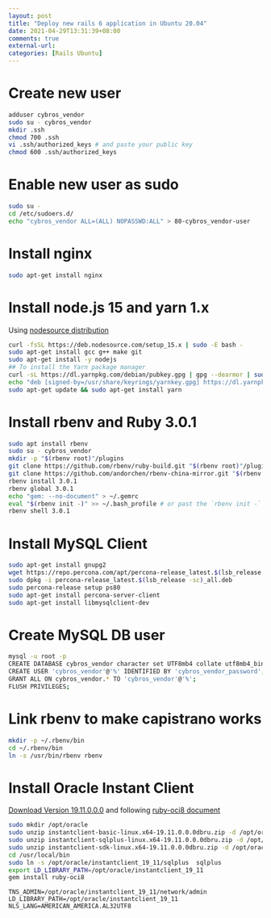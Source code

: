 ```yaml
---
layout: post
title: "Deploy new rails 6 application in Ubuntu 20.04"
date: 2021-04-29T13:31:39+08:00
comments: true
external-url: 
categories: [Rails Ubuntu]
---
```


# Create new user

```bash
adduser cybros_vendor
sudo su - cybros_vendor
mkdir .ssh
chmod 700 .ssh
vi .ssh/authorized_keys # and paste your public key
chmod 600 .ssh/authorized_keys
```

# Enable new user as sudo

```bash
sudo su -
cd /etc/sudoers.d/
echo "cybros_vendor ALL=(ALL) NOPASSWD:ALL" > 80-cybros_vendor-user
```

# Install nginx

```bash
sudo apt-get install nginx
```

# Install node.js 15 and yarn 1.x

Using [nodesource distribution](https://github.com/nodesource/distributions/blob/master/README.md#debinstall)

```bash
curl -fsSL https://deb.nodesource.com/setup_15.x | sudo -E bash -
sudo apt-get install gcc g++ make git
sudo apt-get install -y nodejs
## To install the Yarn package manager
curl -sL https://dl.yarnpkg.com/debian/pubkey.gpg | gpg --dearmor | sudo tee /usr/share/keyrings/yarnkey.gpg >/dev/null
echo "deb [signed-by=/usr/share/keyrings/yarnkey.gpg] https://dl.yarnpkg.com/debian stable main" | sudo tee /etc/apt/sources.list.d/yarn.list
sudo apt-get update && sudo apt-get install yarn
```

# Install rbenv and Ruby 3.0.1

```bash
sudo apt install rbenv
sudo su - cybros_vendor
mkdir -p "$(rbenv root)"/plugins
git clone https://github.com/rbenv/ruby-build.git "$(rbenv root)"/plugins/ruby-build
git clone https://github.com/andorchen/rbenv-china-mirror.git "$(rbenv root)"/plugins/rbenv-china-mirror
rbenv install 3.0.1
rbenv global 3.0.1
echo "gem: --no-document" > ~/.gemrc
eval "$(rbenv init -)" >> ~/.bash_profile # or past the `rbenv init -`
rbenv shell 3.0.1
```

# Install MySQL Client

```bash
sudo apt-get install gnupg2
wget https://repo.percona.com/apt/percona-release_latest.$(lsb_release -sc)_all.deb
sudo dpkg -i percona-release_latest.$(lsb_release -sc)_all.deb
sudo percona-release setup ps80
sudo apt-get install percona-server-client
sudo apt-get install libmysqlclient-dev
```

# Create MySQL DB user

```bash
mysql -u root -p
CREATE DATABASE cybros_vendor character set UTF8mb4 collate utf8mb4_bin;
CREATE USER 'cybros_vendor'@'%' IDENTIFIED BY 'cybros_vendor_password';
GRANT ALL ON cybros_vendor.* TO 'cybros_vendor'@'%';
FLUSH PRIVILEGES;
```

# Link rbenv to make capistrano works

```bash
mkdir -p ~/.rbenv/bin
cd ~/.rbenv/bin
ln -s /usr/bin/rbenv rbenv
```

# Install Oracle Instant Client

[Download Version 19.11.0.0.0](https://www.oracle.com/database/technologies/instant-client/linux-x86-64-downloads.html) and following [ruby-oci8 document](https://github.com/kubo/ruby-oci8/blob/master/docs/install-instant-client.md#unix-zip-packages)

```bash
sudo mkdir /opt/oracle
sudo unzip instantclient-basic-linux.x64-19.11.0.0.0dbru.zip -d /opt/oracle
sudo unzip instantclient-sqlplus-linux.x64-19.11.0.0.0dbru.zip -d /opt/oracle/
sudo unzip instantclient-sdk-linux.x64-19.11.0.0.0dbru.zip -d /opt/oracle/
cd /usr/local/bin
sudo ln -s /opt/oracle/instantclient_19_11/sqlplus  sqlplus
export LD_LIBRARY_PATH=/opt/oracle/instantclient_19_11
gem install ruby-oci8
```

```text Append to /etc/environment
TNS_ADMIN=/opt/oracle/instantclient_19_11/network/admin
LD_LIBRARY_PATH=/opt/oracle/instantclient_19_11
NLS_LANG=AMERICAN_AMERICA.AL32UTF8
```
